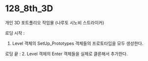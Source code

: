 # 128_8th_3D
개인 3D 포트폴리오 작업물 (나루토 시노비 스트라이커)

로딩 시작 :
1. Level 객체의 SetUp_Prototypes
객체들의 프로토타입을 모두 생성한다.

로딩 끝 :
2. Level 객체의 Enter
객체들을 실제로 클론해서 추가한다.


